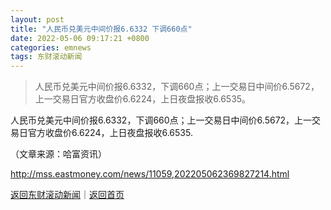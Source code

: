 ```yaml
---
layout: post
title: "人民币兑美元中间价报6.6332 下调660点"
date: 2022-05-06 09:17:21 +0800
categories: emnews
tags: 东财滚动新闻
---
```

> 人民币兑美元中间价报6.6332，下调660点；上一交易日中间价6.5672，上一交易日官方收盘价6.6224，上日夜盘报收6.6535。

<p>人民币兑美元中间价报6.6332，下调660点；上一交易日中间价6.5672，上一交易日官方收盘价6.6224，上日夜盘报收6.6535.</p><p class="em_media">（文章来源：哈富资讯）</p>

<http://mss.eastmoney.com/news/11059,202205062369827214.html>

[返回东财滚动新闻](//finews.withounder.com/emnews/)｜[返回首页](//finews.withounder.com/)